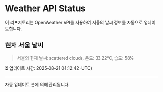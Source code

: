
# Weather API Status

이 리포지토리는 OpenWeather API를 사용하여 서울의 날씨 정보를 자동으로 업데이트합니다.

## 현재 서울 날씨
> 서울의 현재 날씨: scattered clouds, 온도: 33.22°C, 습도: 58%

⏳ 업데이트 시간: 2025-08-21 04:12:42 (UTC)

---
자동 업데이트 봇에 의해 관리됩니다.
